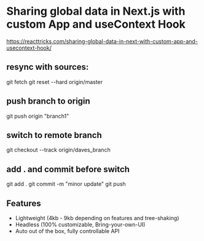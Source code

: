 # Sharing global data in Next.js with custom App and useContext Hook

https://reacttricks.com/sharing-global-data-in-next-with-custom-app-and-usecontext-hook/


## resync with sources:
git fetch
git reset --hard origin/master

## push branch to origin
git push origin "branch1"

## switch to remote branch
git checkout --track origin/daves_branch


## add . and commit before switch
git add . 
git commit -m "minor update"
git push



## Features

- Lightweight (4kb - 9kb depending on features and tree-shaking)
- Headless (100% customizable, Bring-your-own-UI)
- Auto out of the box, fully controllable API